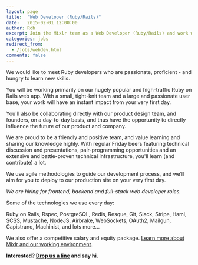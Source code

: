 ```yaml
---
layout: page
title:  "Web Developer (Ruby/Rails)"
date:   2015-02-01 12:00:00
author: Rob
excerpt: Join the Mixlr team as a Web Developer (Ruby/Rails) and work with us to build the world's biggest audio broadcasting platform.
categories: jobs
redirect_from:
  - /jobs/webdev.html
comments: false
---
```


We would like to meet Ruby developers who are passionate, proficient - and hungry to learn new skills.

You will be working primarily on our hugely popular and high-traffic Ruby on Rails web app. With a small, tight-knit team and a large and passionate user base, your work will have an instant impact from your very first day.

You'll also be collaborating directly with our product design team, and founders, on a day-to-day basis, and thus have the opportunity to directly influence the future of our product and company.

We are proud to be a friendly and positive team, and value learning and sharing our knowledge highly. With regular Friday beers featuring technical discussion and presentations, pair-programming opportunities and an extensive and battle-proven technical infrastructure, you'll learn (and contribute) a lot.

We use agile methodologies to guide our development process, and we’ll aim for you to deploy to our production site on your very first day.

_We are hiring for frontend, backend and full-stack web developer roles._

Some of the technologies we use every day:

<div class="info_block">
Ruby on Rails, Rspec, PostgreSQL, Redis, Resque, Git, Slack, Stripe, Haml, SCSS, Mustache, NodeJS, Airbrake, WebSockets, OAuth2, Mailgun, Capistrano, Machinist, and lots more...
</div>

We also offer a competitive salary and equity package. [Learn more about Mixlr and our working environment](/jobs).

**Interested? [Drop us a line](mailto:jobs@mixlr.com) and say hi.**
